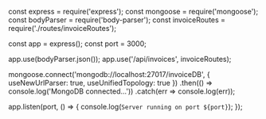 const express = require('express');
const mongoose = require('mongoose');
const bodyParser = require('body-parser');
const invoiceRoutes = require('./routes/invoiceRoutes');

const app = express();
const port = 3000;

app.use(bodyParser.json());
app.use('/api/invoices', invoiceRoutes);

mongoose.connect('mongodb://localhost:27017/invoiceDB', { useNewUrlParser: true, useUnifiedTopology: true })
    .then(() => console.log('MongoDB connected...'))
    .catch(err => console.log(err));

app.listen(port, () => {
    console.log(`Server running on port ${port}`);
});